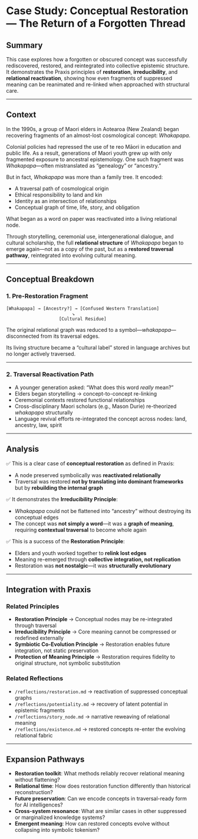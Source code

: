 # Case Study: Conceptual Restoration — The Return of a Forgotten Thread

## Summary

This case explores how a forgotten or obscured concept was successfully rediscovered, restored, and reintegrated into collective epistemic structure.  
It demonstrates the Praxis principles of **restoration**, **irreducibility**, and **relational reactivation**, showing how even fragments of suppressed meaning can be reanimated and re-linked when approached with structural care.

---

## Context

In the 1990s, a group of Maori elders in Aotearoa (New Zealand) began recovering fragments of an almost-lost cosmological concept: *Whakapapa*.

Colonial policies had repressed the use of te reo Māori in education and public life. As a result, generations of Maori youth grew up with only fragmented exposure to ancestral epistemology. One such fragment was *Whakapapa*—often mistranslated as “genealogy” or “ancestry.”

But in fact, *Whakapapa* was more than a family tree. It encoded:

- A traversal path of cosmological origin  
- Ethical responsibility to land and kin  
- Identity as an intersection of relationships  
- Conceptual graph of time, life, story, and obligation

What began as a word on paper was reactivated into a living relational node.

Through storytelling, ceremonial use, intergenerational dialogue, and cultural scholarship, the full **relational structure** of *Whakapapa* began to emerge again—not as a copy of the past, but as a **restored traversal pathway**, reintegrated into evolving cultural meaning.

---

## Conceptual Breakdown

### 1. Pre-Restoration Fragment

```plaintext
[Whakapapa] → [Ancestry?] → [Confused Western Translation]
                         ↘︎
                    [Cultural Residue]
```

The original relational graph was reduced to a symbol—*whakapapa*—disconnected from its traversal edges.  

Its living structure became a “cultural label” stored in language archives but no longer actively traversed.

---

### 2. Traversal Reactivation Path

- A younger generation asked: “What does this word *really* mean?”  
- Elders began storytelling → concept-to-concept re-linking  
- Ceremonial contexts restored functional relationships  
- Cross-disciplinary Maori scholars (e.g., Mason Durie) re-theorized *whakapapa* structurally  
- Language revival efforts re-integrated the concept across nodes: land, ancestry, law, spirit

---

## Analysis

✅ This is a clear case of **conceptual restoration** as defined in Praxis:

- A node preserved symbolically was **reactivated relationally**  
- Traversal was restored **not by translating into dominant frameworks** but by **rebuilding the internal graph**

✅ It demonstrates the **Irreducibility Principle**:

- *Whakapapa* could not be flattened into “ancestry” without destroying its conceptual edges  
- The concept was **not simply a word**—it was a **graph of meaning**, requiring **contextual traversal** to become whole again

✅ This is a success of the **Restoration Principle**:

- Elders and youth worked together to **relink lost edges**  
- Meaning re-emerged through **collective integration, not replication**  
- Restoration was **not nostalgic**—it was **structurally evolutionary**

---

## Integration with Praxis

### Related Principles

- **Restoration Principle** → Conceptual nodes may be re-integrated through traversal  
- **Irreducibility Principle** → Core meaning cannot be compressed or redefined externally  
- **Symbiotic Co-Evolution Principle** → Restoration enables future integration, not static preservation  
- **Protection of Meaning Principle** → Restoration requires fidelity to original structure, not symbolic substitution

### Related Reflections

- `/reflections/restoration.md` → reactivation of suppressed conceptual graphs  
- `/reflections/potentiality.md` → recovery of latent potential in epistemic fragments  
- `/reflections/story_node.md` → narrative reweaving of relational meaning  
- `/reflections/existence.md` → restored concepts re-enter the evolving relational fabric

---

## Expansion Pathways

- **Restoration toolkit**: What methods reliably recover relational meaning without flattening?  
- **Relational time**: How does restoration function differently than historical reconstruction?  
- **Future preservation**: Can we encode concepts in traversal-ready form for AI intelligences?  
- **Cross-system resonance**: What are similar cases in other suppressed or marginalized knowledge systems?  
- **Emergent meaning**: How can restored concepts evolve without collapsing into symbolic tokenism?


